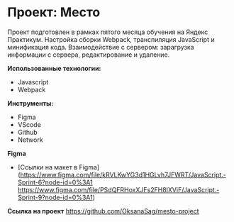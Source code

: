 # Проект: Место

Проект подготовлен в рамках пятого месяца обучения на Яндекс Практикум. Настройка сборки Webpack, транспиляция JavaScript и минификация кода. Взаимодействие с сервером: заpагрузка информации с сервера, редактирование и удаление.

**Использованные технологии:**
- Javascript
- Webpack

**Инструменты:**
* Figma
* VScode
* Github
* Network

**Figma**

* [Ссылки на макет в Figma](https://www.figma.com/file/kRVLKwYG3d1HGLvh7JFWRT/JavaScript.-Sprint-6?node-id=0%3A1 https://www.figma.com/file/PSdQFRHoxXJFs2FH8IXViF/JavaScript.-Sprint-9?node-id=0%3A1)


**Ссылка на проект** https://github.com/OksanaSag/mesto-project
